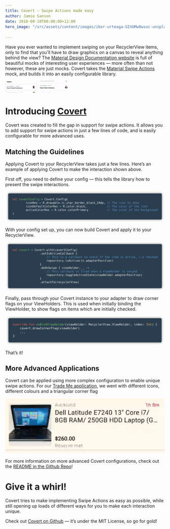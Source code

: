```yaml
---
title: Covert — Swipe Actions made easy
author: Jamie Sanson
date: 2018-09-10T00:00:00+12:00
hero_image: "/src/assets/content/images/iker-urteaga-GIXUMw8wsoc-unsplash.jpg"

---
```

Have you ever wanted to implement swiping on your RecyclerView items, only to find that you’ll have to draw graphics on a canvas to reveal anything behind the view? The [Material Design Documentation website](https://material.io/design/) is full of beautiful mocks of interesting user experiences — more often than not however, these are just mocks. Covert takes the [Material Swipe Actions](https://material.io/design/interaction/gestures.html#types-of-gestures) mock, and builds it into an easily configurable library.

<p float="left">
  <img src="/src/assets/content/images/covert.gif" width="100" />
  <img src="/src/assets/content/images/ceort2.gif" width="100" /> 
</p>

# Introducing [Covert](https://github.com/TradeMe/Covert)

Covert was created to fill the gap in support for swipe actions. It allows you to add support for swipe actions in just a few lines of code, and is easily configurable for more advanced uses.

## Matching the Guidelines

Applying Covert to your RecyclerView takes just a few lines. Here’s an example of applying Covert to make the interaction shown above.

First off, you need to define your config — this tells the library how to present the swipe interactions.

![](/src/assets/content/images/covert3.png)

With your config set up, you can now build Covert and apply it to your RecyclerView.

![](/src/assets/content/images/covert4.png)

Finally, pass through your Covert instance to your adapter to draw corner flags on your ViewHolders. This is used when initially binding the ViewHolder, to show flags on items which are initially checked.

![](/src/assets/content/images/covert5.png)

That’s it!

## More Advanced Applications

Covert can be applied using more complex configuration to enable unique swipe actions. For our [Trade Me application](https://play.google.com/store/apps/details?id=nz.co.trademe.trademe), we went with different icons, different colours and a triangular corner flag

![](/src/assets/content/images/covert6.gif)

For more information on more advanced Covert configurations, check out the [README in the Github Repo](https://github.com/TradeMe/Covert/blob/master/README.md)!

# Give it a whirl!

Covert tries to make implementing Swipe Actions as easy as possible, while still opening up loads of different ways for you to make each interaction unique.

Check out [Covert on Github](https://github.com/TradeMe/Covert) — it’s under the MIT License, so go for gold!